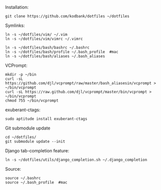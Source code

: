 Installation:
	
	git clone https://github.com/kodbank/dotfiles ~/dotfiles

Symlinks:

	ln -s ~/dotfiles/vim/ ~/.vim
	ln -s ~/dotfiles/vim/vimrc ~/.vimrc
	
	ln -s ~/dotfiles/bash/bashrc ~/.bashrc
	ln -s ~/dotfiles/bash/profile ~/.bash_profile  #mac
	ln -s ~/dotfiles/bash/aliases ~/.bash_aliases


VCPrompt:

	mkdir -p ~/bin
	curl -sL https://github.com/djl/vcprompt/raw/master/bash_aliasesin/vcprompt > ~/bin/vcprompt
	curl -sL https://raw.github.com/djl/vcprompt/master/bin/vcprompt > ~/bin/vcprompt
	chmod 755 ~/bin/vcprompt
	

exuberant-ctags:

	sudo aptitude install exuberant-ctags
	

Git submodule update

	cd ~/dotfiles/
	git submodule update --init

Django tab-completion feature:

	ln -s ~/dotfiles/utils/django_completion.sh ~/.django_completion

Source:

	source ~/.bashrc
	source ~/.bash_profile  #mac
